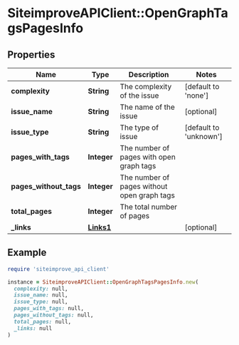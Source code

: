 # SiteimproveAPIClient::OpenGraphTagsPagesInfo

## Properties

| Name | Type | Description | Notes |
| ---- | ---- | ----------- | ----- |
| **complexity** | **String** | The complexity of the issue | [default to &#39;none&#39;] |
| **issue_name** | **String** | The name of the issue | [optional] |
| **issue_type** | **String** | The type of issue | [default to &#39;unknown&#39;] |
| **pages_with_tags** | **Integer** | The number of pages with open graph tags |  |
| **pages_without_tags** | **Integer** | The number of pages without open graph tags |  |
| **total_pages** | **Integer** | The total number of pages |  |
| **_links** | [**Links1**](Links1.md) |  | [optional] |

## Example

```ruby
require 'siteimprove_api_client'

instance = SiteimproveAPIClient::OpenGraphTagsPagesInfo.new(
  complexity: null,
  issue_name: null,
  issue_type: null,
  pages_with_tags: null,
  pages_without_tags: null,
  total_pages: null,
  _links: null
)
```

